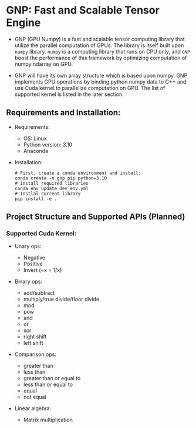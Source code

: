 # GNP: Fast and Scalable Tensor Engine

* GNP (GPU Numpy) is a fast and scalable tensor computing library that utilize the parallel computation of GPUs. The library is itself built upon `numpy` library. `numpy` is a computing library that runs on CPU only, and `GNP` boost the performance of this framework by optimizing computation of numpy ndarray on GPU.

* GNP will have its own array structure which is based upon numpy. GNP implements GPU operations by binding python numpy data to C++ and use Cuda kernel to parallelize computation on GPU. The list of supported kernel is listed in the later section.

## Requirements and Installation:
* Requirements:
  * OS: Linux
  * Python version: 3.10
  * Anaconda

* Installation:
  ```
  # First, create a conda environment and install:
  conda create -n gnp pip python=3.10
  # install required libraries
  conda env update dev_env.yml
  # Instlal current library
  pip install -e .
  ```

## Project Structure and Supported APIs (Planned)
### Supported Cuda Kernel:
* Unary ops:
  * Negative
  * Positive
  * Invert (~x = 1/x)

* Binary ops:
  * add/subtract
  * multiply/true divide/floor divide
  * mod
  * pow
  * and
  * or
  * xor
  * right shift
  * left shift

* Comparison ops:
  * greater than
  * less than
  * greater than or equal to
  * less than or equal to
  * equal
  * not equal

* Linear algebra:
  * Matrix multiplication